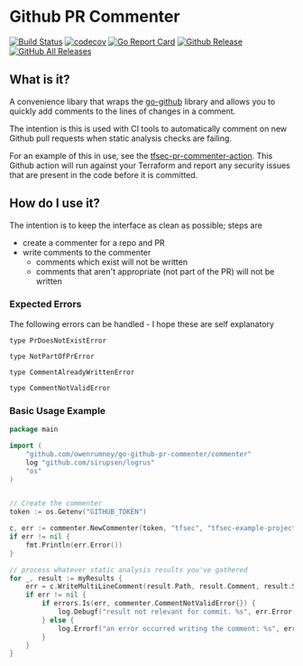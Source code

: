 # Github PR Commenter

[![Build Status](https://travis-ci.com/owenrumney/go-github-pr-commenter.svg?branch=main)](https://travis-ci.com/owenrumney/go-github-pr-commenter) 
[![codecov](https://codecov.io/gh/owenrumney/go-github-pr-commenter/branch/main/graph/badge.svg?token=2EH55OCCX7)](https://codecov.io/gh/owenrumney/go-github-pr-commenter)
[![Go Report Card](https://goreportcard.com/badge/github.com/owenrumney/go-github-pr-commenter)](https://goreportcard.com/report/github.com/owenrumney/go-github-pr-commenter) 
[![Github Release](https://img.shields.io/github/release/owenrumney/go-github-pr-commenter.svg)](https://github.com/owenrumney/go-github-pr-commenter/releases)
[![GitHub All Releases](https://img.shields.io/github/downloads/owenrumney/go-github-pr-commenter/total)](https://github.com/owenrumney/go-github-pr-commenter/releases)

## What is it?

A convenience libary that wraps the [go-github](https://github.com/google/go-github) library and allows you to quickly add comments to the lines of changes in a comment.

The intention is this is used with CI tools to automatically comment on new Github pull requests when static analysis checks are failing.

For an example of this in use, see the [tfsec-pr-commenter-action](https://github.com/tfsec/tfsec-pr-commenter-action). This Github action will run against your Terraform and report any security issues that are present in the code before it is committed.

## How do I use it?

The intention is to keep the interface as clean as possible; steps are 

- create a commenter for a repo and PR
- write comments to the commenter
    - comments which exist will not be written
    - comments that aren't appropriate (not part of the PR) will not be written
    
### Expected Errors

The following errors can be handled - I hope these are self explanatory

```
type PrDoesNotExistError

type NotPartOfPrError

type CommentAlreadyWrittenError

type CommentNotValidError
```

### Basic Usage Example

```go
package main

import (
    "github.com/owenrumney/go-github-pr-commenter/commenter"
    log "github.com/sirupsen/logrus"
    "os"
)


// Create the commenter
token := os.Getenv("GITHUB_TOKEN")

c, err := commenter.NewCommenter(token, "tfsec", "tfsec-example-project", 8)
if err != nil {
    fmt.Println(err.Error())
}

// process whatever static analysis results you've gathered
for _, result := myResults {
    err = c.WriteMultiLineComment(result.Path, result.Comment, result.StartLine, result.EndLine)
    if err != nil {
        if errors.Is(err, commenter.CommentNotValidError{}) {
            log.Debugf("result not relevant for commit. %s", err.Error())
        } else {
            log.Errorf("an error occurred writing the comment: %s", err.Error())
        }
    }
}
```
